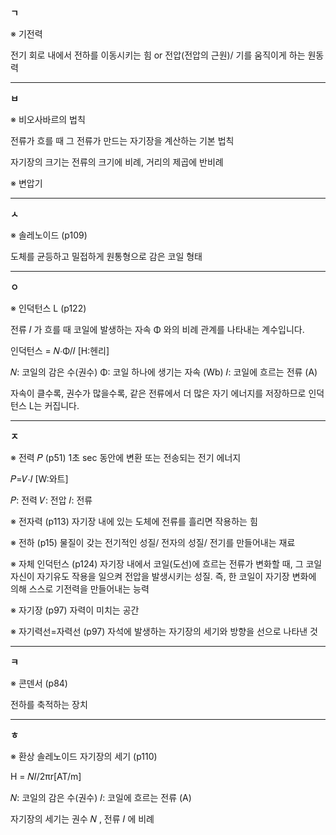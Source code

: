 **ㄱ**

※ 기전력 

전기 회로 내에서 전하를 이동시키는 힘 or 전압(전압의 근원)/ 기를 움직이게 하는 원동력
*******************************************************************************

**ㅂ**

※ 비오사바르의 법칙

전류가 흐를 때 그 전류가 만드는 자기장을 계산하는 기본 법칙

자기장의 크기는 전류의 크기에 비례, 거리의 제곱에 반비례

※ 변압기

*******************************************************************************

**ㅅ**

※ 솔레노이드 (p109)

도체를 균등하고 밀접하게 원통형으로 감은 코일 형태

*******************************************************************************

**ㅇ**

※ 인덕턴스 L (p122)

전류 𝐼 가 흐를 때 코일에 발생하는 자속 Φ 와의 비례 관계를 나타내는 계수입니다.

인덕턴스 = 𝑁⋅Φ/𝐼 [H:헨리]

𝑁: 코일의 감은 수(권수)
Φ: 코일 하나에 생기는 자속 (Wb)
𝐼: 코일에 흐르는 전류 (A)

자속이 클수록, 권수가 많을수록, 
같은 전류에서 더 많은 자기 에너지를 저장하므로 인덕턴스 L는 커집니다.

*******************************************************************************

**ㅈ**

※ 전력 𝑃 (p51)
1초 sec 동안에 변환 또는 전송되는 전기 에너지

𝑃=𝑉⋅𝐼 [W:와트]

𝑃: 전력
𝑉: 전압
𝐼: 전류


※ 전자력 (p113)
자기장 내에 있는 도체에 전류를 흘리면 작용하는 힘

※ 전하 (p15)
물질이 갖는 전기적인 성질/ 전자의 성질/ 전기를 만들어내는 재료

※ 자체 인덕턴스 (p124)
자기장 내에서 코일(도선)에 흐르는 전류가 변화할 때, 그 코일 자신이 자기유도 작용을
일으켜 전압을 발생시키는 성질.
즉, 한 코일이 자기장 변화에 의해 스스로 기전력을 만들어내는 능력

※ 자기장 (p97)
자력이 미치는 공간

※ 자기력선=자력선 (p97)
자석에 발생하는 자기장의 세기와 방향을 선으로 나타낸 것

*******************************************************************************

**ㅋ**

※ 콘덴서 (p84)

전하를 축적하는 장치

*******************************************************************************

**ㅎ**

※ 환상 솔레노이드 자기장의 세기 (p110)

H = 𝑁𝐼/2πr[AT/m]

𝑁: 코일의 감은 수(권수)
𝐼: 코일에 흐르는 전류 (A)

자기장의 세기는 권수 𝑁 , 전류 𝐼 에 비례

